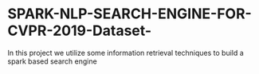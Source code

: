 # SPARK-NLP-SEARCH-ENGINE-FOR-CVPR-2019-Dataset-
In this project we utilize some information retrieval techniques to build a spark based search engine
